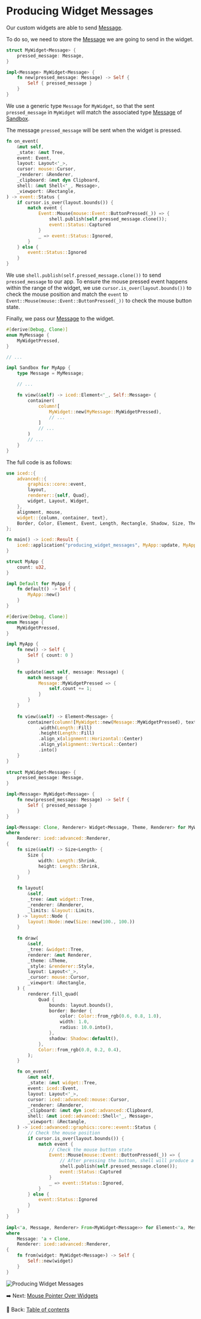 # Producing Widget Messages

Our custom widgets are able to send [Message](https://docs.rs/iced/0.12.1/iced/trait.Sandbox.html#associatedtype.Message).

To do so, we need to store the [Message](https://docs.rs/iced/0.12.1/iced/trait.Sandbox.html#associatedtype.Message) we are going to send in the widget.

```rust
struct MyWidget<Message> {
    pressed_message: Message,
}

impl<Message> MyWidget<Message> {
    fn new(pressed_message: Message) -> Self {
        Self { pressed_message }
    }
}
```

We use a generic type `Message` for `MyWidget`, so that the sent `pressed_message` in `MyWidget` will match the associated type [Message](https://docs.rs/iced/0.12.1/iced/trait.Sandbox.html#associatedtype.Message) of [Sandbox](https://docs.rs/iced/0.12.1/iced/trait.Sandbox.html).

The message `pressed_message` will be sent when the widget is pressed.

```rust
fn on_event(
    &mut self,
    _state: &mut Tree,
    event: Event,
    layout: Layout<'_>,
    cursor: mouse::Cursor,
    _renderer: &Renderer,
    _clipboard: &mut dyn Clipboard,
    shell: &mut Shell<'_, Message>,
    _viewport: &Rectangle,
) -> event::Status {
    if cursor.is_over(layout.bounds()) {
        match event {
            Event::Mouse(mouse::Event::ButtonPressed(_)) => {
                shell.publish(self.pressed_message.clone());
                event::Status::Captured
            }
            _ => event::Status::Ignored,
        }
    } else {
        event::Status::Ignored
    }
}
```

We use `shell.publish(self.pressed_message.clone())` to send `pressed_message` to our app.
To ensure the mouse pressed event happens within the range of the widget, we use `cursor.is_over(layout.bounds())` to check the mouse position and match the `event` to `Event::Mouse(mouse::Event::ButtonPressed(_))` to check the mouse button state.

Finally, we pass our [Message](https://docs.rs/iced/0.12.1/iced/trait.Sandbox.html#associatedtype.Message) to the widget.

```rust
#[derive(Debug, Clone)]
enum MyMessage {
    MyWidgetPressed,
}

// ...

impl Sandbox for MyApp {
    type Message = MyMessage;

    // ...

    fn view(&self) -> iced::Element<'_, Self::Message> {
        container(
            column![
                MyWidget::new(MyMessage::MyWidgetPressed),
                // ...
            ]
            // ...
        )
        // ...
    }
}
```

The full code is as follows:

```rust
use iced::{
    advanced::{
        graphics::core::event,
        layout,
        renderer::{self, Quad},
        widget, Layout, Widget,
    },
    alignment, mouse,
    widget::{column, container, text},
    Border, Color, Element, Event, Length, Rectangle, Shadow, Size, Theme,
};

fn main() -> iced::Result {
    iced::application("producing_widget_messages", MyApp::update, MyApp::view).run()
}

struct MyApp {
    count: u32,
}

impl Default for MyApp {
    fn default() -> Self {
        MyApp::new()
    }
}

#[derive(Debug, Clone)]
enum Message {
    MyWidgetPressed,
}

impl MyApp {
    fn new() -> Self {
        Self { count: 0 }
    }
  
    fn update(&mut self, message: Message) {
        match message {
            Message::MyWidgetPressed => {
                self.count += 1;
            }
        }
    }
  
    fn view(&self) -> Element<Message> {
        container(column![MyWidget::new(Message::MyWidgetPressed), text(self.count)].spacing(20))
            .width(Length::Fill)
            .height(Length::Fill)
            .align_x(alignment::Horizontal::Center)
            .align_y(alignment::Vertical::Center)
            .into()
    }
}
  
struct MyWidget<Message> {
    pressed_message: Message,
}

impl<Message> MyWidget<Message> {
    fn new(pressed_message: Message) -> Self {
        Self { pressed_message }
    }
}

impl<Message: Clone, Renderer> Widget<Message, Theme, Renderer> for MyWidget<Message>
where
    Renderer: iced::advanced::Renderer,
{
    fn size(&self) -> Size<Length> {
        Size {
            width: Length::Shrink,
            height: Length::Shrink,
        }
    }

    fn layout(
        &self,
        _tree: &mut widget::Tree,
        _renderer: &Renderer,
        _limits: &layout::Limits,
    ) -> layout::Node {
        layout::Node::new(Size::new(100., 100.))
    }
  
    fn draw(
        &self,
        _tree: &widget::Tree,
        renderer: &mut Renderer,
        _theme: &Theme,
        _style: &renderer::Style,
        layout: Layout<'_>,
        _cursor: mouse::Cursor,
        _viewport: &Rectangle,
    ) {
        renderer.fill_quad(
            Quad {
                bounds: layout.bounds(),
                border: Border {
                    color: Color::from_rgb(0.6, 0.8, 1.0),
                    width: 1.0,
                    radius: 10.0.into(),
                },
                shadow: Shadow::default(),
            },
            Color::from_rgb(0.0, 0.2, 0.4),
        );
    }

    fn on_event(
        &mut self,
        _state: &mut widget::Tree,
        event: iced::Event,
        layout: Layout<'_>,
        cursor: iced::advanced::mouse::Cursor,
        _renderer: &Renderer,
        _clipboard: &mut dyn iced::advanced::Clipboard,
        shell: &mut iced::advanced::Shell<'_, Message>,
        _viewport: &Rectangle,
    ) -> iced::advanced::graphics::core::event::Status {
        // Check the mouse position
        if cursor.is_over(layout.bounds()) {
            match event {
                // Check the mouse button state
                Event::Mouse(mouse::Event::ButtonPressed(_)) => {
                    // After pressing the button, shell will produce a message
                    shell.publish(self.pressed_message.clone());
                    event::Status::Captured
                }
                _ => event::Status::Ignored,
            }
        } else {
            event::Status::Ignored
        }
    }
}
  
impl<'a, Message, Renderer> From<MyWidget<Message>> for Element<'a, Message, Theme, Renderer>
where
    Message: 'a + Clone,
    Renderer: iced::advanced::Renderer,
{
    fn from(widget: MyWidget<Message>) -> Self {
        Self::new(widget)
    }
}
```

![Producing Widget Messages](./pic/producing_widget_messages.png)

:arrow_right:  Next: [Mouse Pointer Over Widgets](./mouse_pointer_over_widgets.md)

:blue_book: Back: [Table of contents](./../README.md)

